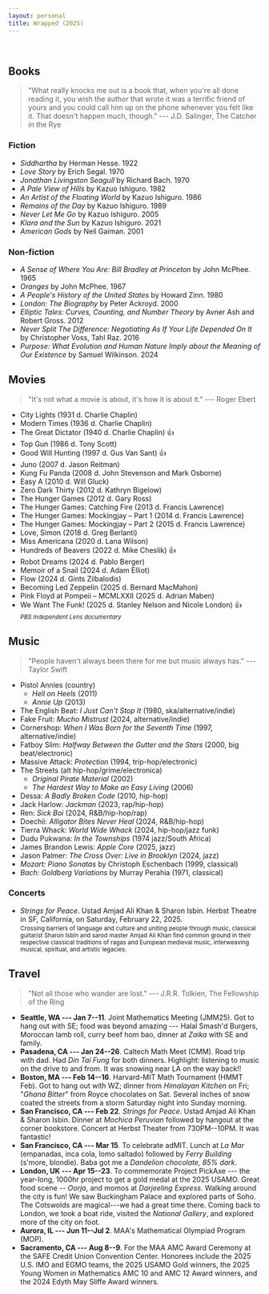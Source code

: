 ```yaml
---
layout: personal
title: Wrapped (2025)
---
```

<br>

## Books

> "What really knocks me out is a book that, when you're all done reading it, you wish the author that wrote it was a terrific friend of yours and you could call him up on the phone whenever you felt like it. That doesn't happen much, though." --- J.D. Salinger, The Catcher in the Rye

### Fiction
- *Siddhartha* by Herman Hesse. 1922
- *Love Story* by Erich Segal. 1970
- *Jonathan Livingston Seagull* by Richard Bach. 1970
- *A Pale View of Hills* by Kazuo Ishiguro. 1982
- *An Artist of the Floating World* by Kazuo Ishiguro. 1986
- *Remains of the Day* by Kazuo Ishiguro. 1989
- *Never Let Me Go* by Kazuo Ishiguro. 2005
- *Klara and the Sun* by Kazuo Ishiguro. 2021
- *American Gods* by Neil Gaiman. 2001

### Non-fiction
- *A Sense of Where You Are: Bill Bradley at Princeton* by John McPhee. 1965
- *Oranges* by John McPhee. 1967
- *A People's History of the United States* by Howard Zinn. 1980
- *London: The Biography* by Peter Ackroyd. 2000
- *Elliptic Tales: Curves, Counting, and Number Theory* by Avner Ash and Robert Gross. 2012
- *Never Split The Difference: Negotiating As If Your Life Depended On It* by Christopher Voss, Tahl Raz. 2016
- *Purpose: What Evolution and Human Nature Imply about the Meaning of Our Existence* by Samuel Wilkinson. 2024

## Movies

> "It's not what a movie is about, it's how it is about it." --- Roger Ebert 

- City Lights (1931 d. Charlie Chaplin)
- Modern Times (1936 d. Charlie Chaplin)
- The Great Dictator (1940 d. Charlie Chaplin)  👍
- Top Gun (1986 d. Tony Scott)
- Good Will Hunting (1997 d. Gus Van Sant)  👍
- Juno (2007 d. Jason Reitman)
- Kung Fu Panda (2008 d. John Stevenson and Mark Osborne)
- Easy A (2010 d. Will Gluck)
- Zero Dark Thirty (2012 d. Kathryn Bigelow)
- The Hunger Games (2012 d. Gary Ross)
- The Hunger Games: Catching Fire (2013 d. Francis Lawrence)
- The Hunger Games: Mockingjay – Part 1 (2014 d. Francis Lawrence)
- The Hunger Games: Mockingjay – Part 2 (2015 d. Francis Lawrence)
- Love, Simon (2018 d. Greg Berlanti)
- Miss Americana (2020 d. Lana Wilson)
- Hundreds of Beavers (2022 d. Mike Cheslik) 👍
- Robot Dreams (2024 d. Pablo Berger)
- Memoir of a Snail (2024 d. Adam Elliot)
- Flow (2024 d. Gints Zilbalodis)
- Becoming Led Zeppelin (2025 d. Bernard MacMahon)
- Pink Floyd at Pompeii – MCMLXXII (2025 d. Adrian Maben)
- We Want The Funk! (2025 d. Stanley Nelson and Nicole London) 👍 <br> <small>_PBS Independent Lens documentary_</small>


## Music 

> "People haven't always been there for me but music always has." --- Taylor Swift

- Pistol Annies (country)
  - *Hell on Heels* (2011)
  - *Annie Up* (2013) 
- The English Beat: *I Just Can't Stop It* (1980, ska/alternative/indie)
- Fake Fruit: *Mucho Mistrust* (2024, alternative/indie)
- Cornershop: *When I Was Born for the Seventh Time* (1997, alternative/indie)
- Fatboy Slim: *Halfway Between the Gutter and the Stars*  (2000, big beat/electronic)
- Massive Attack: *Protection* (1994, trip-hop/electronic)
- The Streets (alt hip-hop/grime/electronica)
  - *Original Pirate Material* (2002)
  - *The Hardest Way to Make an Easy Living* (2006)
- Dessa: *A Badly Broken Code* (2010, hip-hop)
- Jack Harlow: *Jackman* (2023, rap/hip-hop)
- Ren: *Sick Boi* (2024, R&B/hip-hop/rap)
- Doechii: *Alligator Bites Never Heal* (2024, R&B/hip-hop)
- Tierra Whack: *World Wide Whack* (2024, hip-hop/jazz funk)
- Dudu Pukwana: *In the Townships* (1974 jazz/South Africa)
- James Brandon Lewis: *Apple Core* (2025, jazz)
- Jason Palmer: _The Cross Over: Live in Brooklyn_ (2024, jazz)
- *Mozart: Piano Sonatas* by Christoph Eschenbach (1999, classical)
- *Bach: Goldberg Variations* by Murray Perahia (1971, classical)
  

### Concerts

- *Strings for Peace*. Ustad Amjad Ali Khan & Sharon Isbin. Herbst Theatre in SF, California, on Saturday, February 22, 2025. <br> <small>Crossing barriers of language and culture and uniting people through music, classical guitarist Sharon Isbin and sarod master Amjad Ali Khan find common ground in their respective classical traditions of ragas and European medieval music, interweaving musical, spiritual, and artistic legacies.</small>


## Travel

> "Not all those who wander are lost." --- J.R.R. Tolkien, The Fellowship of the Ring

- **Seattle, WA --- Jan 7--11**. Joint Mathematics Meeting (JMM25). Got to hang out with SE; food was beyond amazing --- Halal Smash'd Burgers, Moroccan lamb roll, curry beef hom bao, dinner at *Zaika* with SE and family.
- **Pasadena, CA --- Jan 24--26**. Caltech Math Meet (CMM). Road trip with dad. Had *Din Tai Fung* for both dinners. Highlight: listening to music on the drive to and from. It was snowing near LA on the way back!!
- **Boston, MA --- Feb 14--16**. Harvard-MIT Math Tournament (HMMT Feb). Got to hang out with WZ; dinner from *Himalayan Kitchen* on Fri; "*Ghana Bitter*" from Royce chocolates on Sat. Several inches of snow coated the streets from a storm Saturday night into Sunday morning.
- **San Francisco, CA --- Feb 22**. *Strings for Peace*. Ustad Amjad Ali Khan & Sharon Isbin. Dinner at *Mochica Peruvian* followed by hangout at the corner bookstore. Concert at Herbst Theater from 730PM--10PM. It was fantastic!
- **San Francisco, CA --- Mar 15**. To celebrate adMIT. Lunch at *La Mar* (empanadas, inca cola, lomo saltado) followed by _Ferry Building_ (s'more, blondie). Baba got me a *Dandelion chocolate, 85% dark*.
- **London, UK --- Apr 15--23**. To commemorate Project PickAxe --- the year-long, 1000hr project to get a gold medal at the 2025 USAMO. Great food scene -- _Oorja_, and momos at _Darjeeling Express_. Walking around the city is fun! We saw Buckingham Palace and explored parts of Soho. The Cotswolds are magical---we had a great time there. Coming back to London, we took a boat ride, visited the _National Gallery_, and explored more of the city on foot.
- **Aurora, IL --- Jun 11--Jul 2**. MAA's Mathematical Olympiad Program (MOP).
- **Sacramento, CA --- Aug 8--9**. For the MAA AMC Award Ceremony at the SAFE Credit Union Convention Center. Honorees include the 2025 U.S. IMO and EGMO teams, the 2025 USAMO Gold winners, the 2025 Young Women in Mathematics AMC 10 and AMC 12 Award winners, and the 2024 Edyth May Sliffe Award winners. 
